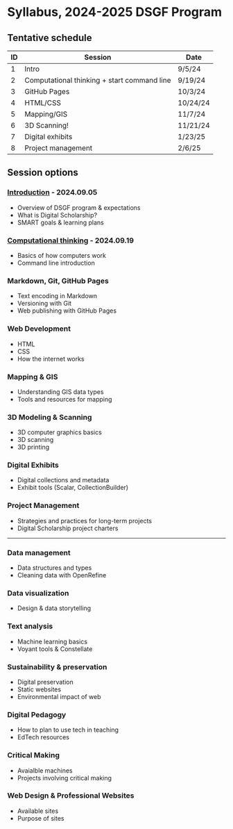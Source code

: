 # Syllabus, 2024-2025 DSGF Program

## Tentative schedule

| ID  | Session                                     | Date    |
| --- | ------------------------------------------- | ------  |
| 1   | Intro                                       | 9/5/24  |
| 2   | Computational thinking + start command line | 9/19/24 |
| 3   | GitHub Pages                                | 10/3/24 |
| 4   | HTML/CSS                                    | 10/24/24|
| 5   | Mapping/GIS                                 | 11/7/24 |
| 6   | 3D Scanning!                                | 11/21/24|
| 7   | Digital exhibits                            | 1/23/25 |
| 8   | Project management                          | 2/6/25  |

## Session options

### [Introduction](sessions/01-introduction.md) - 2024.09.05
- Overview of DSGF program & expectations
- What is Digital Scholarship?
- SMART goals & learning plans

### [Computational thinking](sessions/02-computation.md) - 2024.09.19
- Basics of how computers work
- Command line introduction

### Markdown, Git, GitHub Pages
- Text encoding in Markdown
- Versioning with Git
- Web publishing with GitHub Pages

### Web Development
- HTML
- CSS
- How the internet works

### Mapping & GIS
- Understanding GIS data types
- Tools and resources for mapping

### 3D Modeling & Scanning
- 3D computer graphics basics
- 3D scanning
- 3D printing

### Digital Exhibits
- Digital collections and metadata
- Exhibit tools (Scalar, CollectionBuilder)

### Project Management
- Strategies and practices for long-term projects
- Digital Scholarship project charters

---

### Data management
- Data structures and types
- Cleaning data with OpenRefine

### Data visualization
- Design & data storytelling

### Text analysis
- Machine learning basics
- Voyant tools & Constellate

### Sustainability & preservation
- Digital preservation
- Static websites
- Environmental impact of web
  
### Digital Pedagogy
- How to plan to use tech in teaching
- EdTech resources 
  
### Critical Making
- Avaialble machines
- Projects involving critical making 

### Web Design & Professional Websites
- Available sites
- Purpose of sites 


